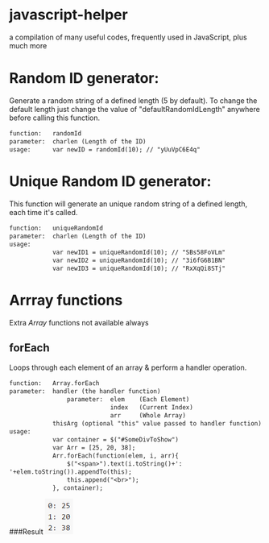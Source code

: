 # javascript-helper
a compilation of many useful codes, frequently used in JavaScript, plus much more

# Random ID generator:
Generate a random string of a defined length (5 by default). To change the default length just change the value of "defaultRandomIdLength" anywhere before calling this function.

    function:   randomId
    parameter:  charlen (Length of the ID)
    usage:      var newID = randomId(10); // "yUuVpC6E4q"

# Unique Random ID generator:
This function will generate an unique random string of a defined length, each time it's called.

    function:   uniqueRandomId
    parameter:  charlen (Length of the ID)
    usage:
                var newID1 = uniqueRandomId(10); // "SBs58FoVLm"
                var newID2 = uniqueRandomId(10); // "3i6fG6B1BN"
                var newID3 = uniqueRandomId(10); // "RxXqQi8STj"

# Arrray functions
Extra *Array* functions not available always

## forEach
Loops through each element of an array & perform a handler operation. 

    function:   Array.forEach
    parameter:  handler (the handler function)
                    parameter:  elem    (Each Element)
                                index   (Current Index)
                                arr     (Whole Array)
                thisArg (optional "this" value passed to handler function)
    usage:
                var container = $("#SomeDivToShow")
                var Arr = [25, 20, 38];
                Arr.forEach(function(elem, i, arr){
                    $("<span>").text(i.toString()+': '+elem.toString()).appendTo(this);
                    this.append("<br>");
                }, container);
###Result
![alt tag](images/array_forEach.png)

